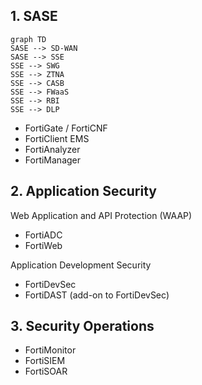 ## 1. SASE

```mermaid
graph TD
SASE --> SD-WAN
SASE --> SSE
SSE --> SWG
SSE --> ZTNA
SSE --> CASB
SSE --> FWaaS
SSE --> RBI
SSE --> DLP
```

- FortiGate / FortiCNF
- FortiClient EMS
- FortiAnalyzer
- FortiManager

## 2. Application Security

Web Application and API Protection (WAAP)
- FortiADC
- FortiWeb

Application Development Security
- FortiDevSec
- FortiDAST (add-on to FortiDevSec)

## 3. Security Operations

- FortiMonitor
- FortiSIEM
- FortiSOAR
